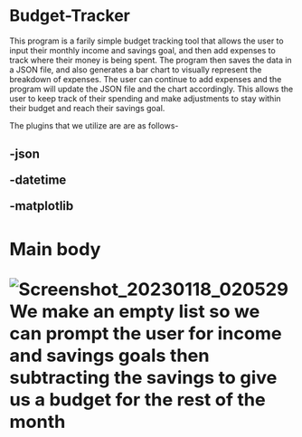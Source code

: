 # Budget-Tracker
This program is a farily simple budget tracking tool that allows the user to input their monthly income and savings goal, and then add expenses to track where their money is being spent. The program then saves the data in a JSON file, and also generates a bar chart to visually represent the breakdown of expenses. The user can continue to add expenses and the program will update the JSON file and the chart accordingly. This allows the user to keep track of their spending and make adjustments to stay within their budget and reach their savings goal.

The plugins that we utilize are are as follows- <h2>
  
<b>-json<b>
  
<b>-datetime<b>
  
<b>-matplotlib<b>

<h2> Main body

  ![Screenshot_20230118_020529](https://user-images.githubusercontent.com/112616414/213122673-a1ff76f1-8c79-4fd2-8b2f-87ae5e0af4d6.png)
  We make an empty list so we can prompt the user for income and savings goals then subtracting the savings to give us a budget for the rest of the month
